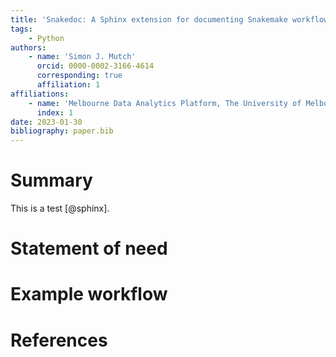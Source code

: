```yaml
---
title: 'Snakedoc: A Sphinx extension for documenting Snakemake workflows'
tags:
    - Python
authors:
    - name: 'Simon J. Mutch'
      orcid: 0000-0002-3166-4614
      corresponding: true
      affiliation: 1
affiliations:
    - name: 'Melbourne Data Analytics Platform, The University of Melbourne, VIC, 3010, Australia'
      index: 1
date: 2023-01-30
bibliography: paper.bib
---
```


# Summary

This is a test [@sphinx].

# Statement of need

# Example workflow

# References
